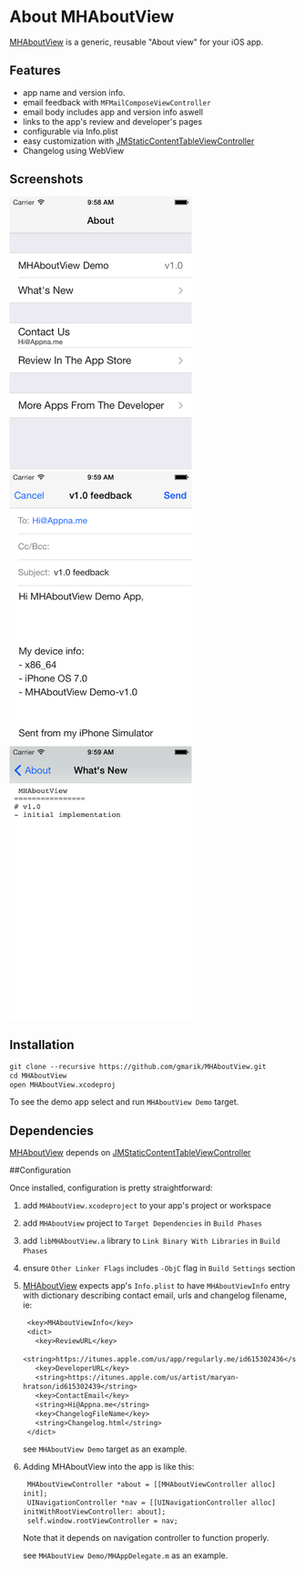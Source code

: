 About MHAboutView
================

[MHAboutView] is a generic, reusable "About view" for your iOS app.

Features
------------

- app name and version info.
- email feedback with `MFMailComposeViewController`
- email body includes app and version info aswell
- links to the app's review and developer's pages
- configurable via Info.plist
- easy customization with [JMStaticContentTableViewController]
- Changelog using WebView

Screenshots
------------
![about view](/Docs/AboutView.png) ![contacts us](/Docs/ContactUs.png) ![Changelog](/Docs/Changelog.png)

## Installation

```
git clone --recursive https://github.com/gmarik/MHAboutView.git
cd MHAboutView
open MHAboutView.xcodeproj
```

To see the demo app select and run `MHAboutView Demo` target.

## Dependencies

[MHAboutView] depends on [JMStaticContentTableViewController]

##Configuration

Once installed, configuration is pretty straightforward:

1. add `MHAboutView.xcodeproject` to your app's project or workspace
2. add `MHAboutView` project to `Target Dependencies` in `Build Phases`
3. add `libMHAboutView.a` library to `Link Binary With Libraries` in `Build Phases`
4. ensure `Other Linker Flags` includes `-ObjC` flag in `Build Settings` section
5. [MHAboutView] expects app's `Info.plist` to have `MHAboutViewInfo` entry with dictionary describing contact email, urls and changelog filename, ie:

        <key>MHAboutViewInfo</key>
        <dict>
          <key>ReviewURL</key>
          <string>https://itunes.apple.com/us/app/regularly.me/id615302436</string>
          <key>DeveloperURL</key>
          <string>https://itunes.apple.com/us/artist/maryan-hratson/id615302439</string>
          <key>ContactEmail</key>
          <string>Hi@Appna.me</string>
          <key>ChangelogFileName</key>
          <string>Changelog.html</string>
        </dict>

    see `MHAboutView Demo` target as an example.

6. Adding MHAboutView into the app is like this:

        MHAboutViewController *about = [[MHAboutViewController alloc] init];
        UINavigationController *nav = [[UINavigationController alloc] initWithRootViewController: about];
        self.window.rootViewController = nav;

    Note that it depends on navigation controller to function properly.

    see `MHAboutView Demo/MHAppDelegate.m`  as an example.


[MHAboutView]:https://github.com/gmarik/MHAboutView
[JMStaticContentTableViewController]:https://github.com/????/JMStaticContentTableViewController
